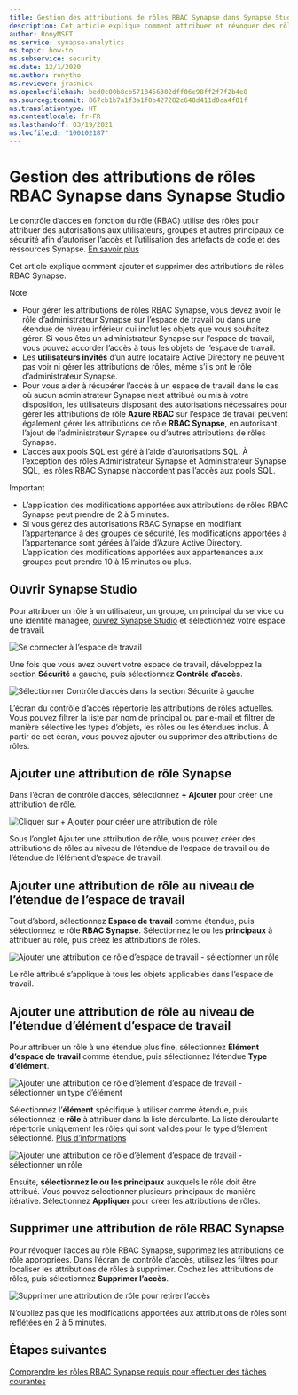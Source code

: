 ```yaml
---
title: Gestion des attributions de rôles RBAC Synapse dans Synapse Studio
description: Cet article explique comment attribuer et révoquer des rôles RBAC Synapse dans des principaux de sécurité AAD
author: RonyMSFT
ms.service: synapse-analytics
ms.topic: how-to
ms.subservice: security
ms.date: 12/1/2020
ms.author: ronytho
ms.reviewer: jrasnick
ms.openlocfilehash: bed0c00b8cb5718456302dff06e98ff2f7f2b4e8
ms.sourcegitcommit: 867cb1b7a1f3a1f0b427282c648d411d0ca4f81f
ms.translationtype: HT
ms.contentlocale: fr-FR
ms.lasthandoff: 03/19/2021
ms.locfileid: "100102187"
---
```

# <a name="how-to-manage-synapse-rbac-role-assignments-in-synapse-studio"></a>Gestion des attributions de rôles RBAC Synapse dans Synapse Studio

Le contrôle d’accès en fonction du rôle (RBAC) utilise des rôles pour attribuer des autorisations aux utilisateurs, groupes et autres principaux de sécurité afin d’autoriser l’accès et l’utilisation des artefacts de code et des ressources Synapse.  [En savoir plus](./synapse-workspace-synapse-rbac.md)

Cet article explique comment ajouter et supprimer des attributions de rôles RBAC Synapse.

>[!Note]
>- Pour gérer les attributions de rôles RBAC Synapse, vous devez avoir le rôle d’administrateur Synapse sur l’espace de travail ou dans une étendue de niveau inférieur qui inclut les objets que vous souhaitez gérer. Si vous êtes un administrateur Synapse sur l’espace de travail, vous pouvez accorder l’accès à tous les objets de l’espace de travail. 
>- Les **utilisateurs invités** d’un autre locataire Active Directory ne peuvent pas voir ni gérer les attributions de rôles, même s’ils ont le rôle d’administrateur Synapse.
>- Pour vous aider à récupérer l’accès à un espace de travail dans le cas où aucun administrateur Synapse n’est attribué ou mis à votre disposition, les utilisateurs disposant des autorisations nécessaires pour gérer les attributions de rôle **Azure RBAC** sur l’espace de travail peuvent également gérer les attributions de rôle **RBAC Synapse**, en autorisant l’ajout de l’administrateur Synapse ou d’autres attributions de rôles Synapse.
>- L’accès aux pools SQL est géré à l’aide d’autorisations SQL.  À l’exception des rôles Administrateur Synapse et Administrateur Synapse SQL, les rôles RBAC Synapse n’accordent pas l’accès aux pools SQL.

>[!important]
>- L’application des modifications apportées aux attributions de rôles RBAC Synapse peut prendre de 2 à 5 minutes. 
>- Si vous gérez des autorisations RBAC Synapse en modifiant l’appartenance à des groupes de sécurité, les modifications apportées à l’appartenance sont gérées à l’aide d’Azure Active Directory.  L’application des modifications apportées aux appartenances aux groupes peut prendre 10 à 15 minutes ou plus.

## <a name="open-synapse-studio"></a>Ouvrir Synapse Studio  

Pour attribuer un rôle à un utilisateur, un groupe, un principal du service ou une identité managée, [ouvrez Synapse Studio](https://web.azuresynapse.net/) et sélectionnez votre espace de travail. 

![Se connecter à l’espace de travail](./media/common/login-workspace.png) 
 
 Une fois que vous avez ouvert votre espace de travail, développez la section **Sécurité** à gauche, puis sélectionnez **Contrôle d’accès**. 

 ![Sélectionner Contrôle d’accès dans la section Sécurité à gauche](./media/how-to-manage-synapse-rbac-role-assignments/left-nav-security-access-control.png)

L’écran du contrôle d’accès répertorie les attributions de rôles actuelles.  Vous pouvez filtrer la liste par nom de principal ou par e-mail et filtrer de manière sélective les types d’objets, les rôles ou les étendues inclus. À partir de cet écran, vous pouvez ajouter ou supprimer des attributions de rôles.  

## <a name="add-a-synapse-role-assignment"></a>Ajouter une attribution de rôle Synapse

Dans l’écran de contrôle d’accès, sélectionnez **+ Ajouter** pour créer une attribution de rôle.

![Cliquer sur + Ajouter pour créer une attribution de rôle](./media/how-to-manage-synapse-rbac-role-assignments/access-control-add.png)

Sous l’onglet Ajouter une attribution de rôle, vous pouvez créer des attributions de rôles au niveau de l’étendue de l’espace de travail ou de l’étendue de l’élément d’espace de travail. 

## <a name="add-workspace-scoped-role-assignment"></a>Ajouter une attribution de rôle au niveau de l’étendue de l’espace de travail

Tout d’abord, sélectionnez **Espace de travail** comme étendue, puis sélectionnez le rôle **RBAC Synapse**.  Sélectionnez le ou les **principaux** à attribuer au rôle, puis créez les attributions de rôles. 

![Ajouter une attribution de rôle d’espace de travail - sélectionner un rôle](./media/how-to-manage-synapse-rbac-role-assignments/access-control-workspace-role-assignment.png) 

Le rôle attribué s’applique à tous les objets applicables dans l’espace de travail.

## <a name="add-workspace-item-scoped-role-assignment"></a>Ajouter une attribution de rôle au niveau de l’étendue d’élément d’espace de travail

Pour attribuer un rôle à une étendue plus fine, sélectionnez **Élément d’espace de travail** comme étendue, puis sélectionnez l’étendue **Type d’élément**.       

![Ajouter une attribution de rôle d’élément d’espace de travail - sélectionner un type d’élément](./media/how-to-manage-synapse-rbac-role-assignments/access-control-add-workspace-item-assignment-select-item-type.png) 

Sélectionnez l’**élément** spécifique à utiliser comme étendue, puis sélectionnez le **rôle** à attribuer dans la liste déroulante.  La liste déroulante répertorie uniquement les rôles qui sont valides pour le type d’élément sélectionné. [Plus d’informations](./synapse-workspace-synapse-rbac.md)  

![Ajouter une attribution de rôle d’élément d’espace de travail - sélectionner un rôle](./media/how-to-manage-synapse-rbac-role-assignments/access-control-add-workspace-item-assignment-select-role.png) 
 
Ensuite, **sélectionnez le ou les principaux** auxquels le rôle doit être attribué.  Vous pouvez sélectionner plusieurs principaux de manière itérative.  Sélectionnez **Appliquer** pour créer les attributions de rôles.

## <a name="remove-a-synapse-rbac-role-assignment"></a>Supprimer une attribution de rôle RBAC Synapse

Pour révoquer l’accès au rôle RBAC Synapse, supprimez les attributions de rôle appropriées.  Dans l’écran de contrôle d’accès, utilisez les filtres pour localiser les attributions de rôles à supprimer.  Cochez les attributions de rôles, puis sélectionnez **Supprimer l’accès**.   

![Supprimer une attribution de rôle pour retirer l’accès](./media/how-to-manage-synapse-rbac-role-assignments/access-control-remove-access.png)

N’oubliez pas que les modifications apportées aux attributions de rôles sont reflétées en 2 à 5 minutes.   

## <a name="next-steps"></a>Étapes suivantes

[Comprendre les rôles RBAC Synapse requis pour effectuer des tâches courantes](./synapse-workspace-understand-what-role-you-need.md)